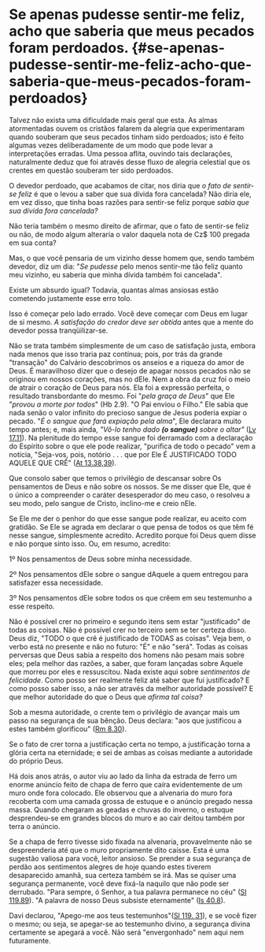 # Se apenas pudesse sentir-me feliz, acho que saberia que meus pecados foram perdoados. {#se-apenas-pudesse-sentir-me-feliz-acho-que-saberia-que-meus-pecados-foram-perdoados}

Talvez não exista uma dificuldade mais geral que esta. As almas atormentadas ouvem os cristãos falarem da alegria que experimentaram quando souberam que seus pecados tinham sido perdoados; isto é feito algumas vezes deliberadamente de um modo que pode levar a interpretações erradas. Uma pessoa aflita, ouvindo tais declarações, naturalmente deduz que foi através desse fluxo de alegria celestial que os crentes em questão souberam ter sido perdoados.

O devedor perdoado, que acabamos de citar, nos diria que _o fato de sentir-se feliz_ é que o levou a saber que sua dívida fora cancelada? Não diria ele, em vez disso, que tinha boas razões para sentir-se feliz porque _sabia que sua dívida fora cancelada?_

Não teria também o mesmo direito de afirmar, que o fato de sentir-se feliz ou não, de modo algum alteraria o valor daquela nota de Cz$ 100 pregada em sua conta?

Mas, o que você pensaria de um vizinho desse homem que, sendo também devedor, diz um dia: &quot;_Se pudesse_ pelo menos sentir-me tão feliz quanto meu vizinho, eu saberia que minha dívida também foi cancelada&quot;.

Existe um absurdo igual? Todavia, quantas almas ansiosas estão cometendo justamente esse erro tolo.

Isso é começar pelo lado errado. Você deve começar com Deus em lugar de si mesmo. _A satisfação do credor deve ser obtida_ antes que a mente do devedor possa tranqüilizar-se.

Não se trata também simplesmente de um caso de satisfação justa, embora nada menos que isso traria paz contínua; pois, por trás da grande &quot;transação&quot; do Calvário descobrimos os anseios e a riqueza do amor de Deus. É maravilhoso dizer que o desejo de apagar nossos pecados não se originou em nossos corações, mas no dEle. Nem a obra da cruz foi o meio de atrair o coração de Deus para nós. Ela foi a expressão perfeita, o resultado transbordante do mesmo. Foi &quot;_pela graça de Deus_&quot; que Ele &quot;_provou a morte por todos_&quot; (Hb 2.9). &quot;O Pai enviou o Filho.&quot; Ele sabia que nada senão o valor infinito do precioso sangue de Jesus poderia expiar o pecado. &quot;_É o sangue que fará expiação pela alma_&quot;, Ele declarara muito tempo antes; e, mais ainda, _&quot;Vô-lo tenho dado_ **_(o sangue)_** _sobre o altar&quot;_ ([Lv 17.11](http://bibliaonline.com.br/acf/lv/17/11)). Na plenitude do tempo esse sangue foi derramado com a declaração do Espírito sobre o que ele pode realizar, &quot;purifica de todo o pecado&quot; vem a notícia, &quot;Seja-vos, pois, notório . . . que por Ele É JUSTIFICADO TODO AQUELE QUE CRÊ&quot; ([At 13.38,39](http://bibliaonline.com.br/acf/atos/13/38,39)).

Que consolo saber que temos o privilégio de descansar sobre Os pensamentos de Deus e não sobre os nossos. Se me disser que Ele, que é o único a compreender o caráter desesperador do meu caso, o resolveu a seu modo, pelo sangue de Cristo, inclino-me e creio nEle.

Se Ele me der o penhor do que esse sangue pode realizar, eu aceito com gratidão. Se Ele se agrada em declarar o que pensa de todos os que têm fé nesse sangue, simplesmente acredito. Acredito porque foi Deus quem disse e não porque sinto isso. Ou, em resumo, acredito:

1º Nos pensamentos de Deus sobre minha necessidade.

2º Nos pensamentos dEle sobre o sangue dAquele a quem entregou para satisfazer essa necessidade.

3º Nos pensamentos dEle sobre todos os que crêem em seu testemunho a esse respeito.

Não é possível crer no primeiro e segundo itens sem estar &quot;justificado&quot; de todas as coisas. Não é possível crer no terceiro sem se ter certeza disso. Deus diz, &quot;TODO o que crê é justificado de TODAS as coisas&quot;. Veja bem, o verbo está no presente e não no futuro: &quot;É&quot; e não &quot;será&quot;. Todas as coisas perversas que Deus sabia a respeito dos homens não pesam mais sobre eles; pela melhor das razões, a saber, que foram lançadas sobre Aquele que morreu por eles e ressuscitou. Nada existe aqui sobre _sentimentos de felicidade_. Como posso ser realmente feliz até saber que fui justificado? E como posso saber isso, a não ser através da melhor autoridade possível? E que melhor autoridade do que o Deus que _afirma tal coisa?_

Sob a mesma autoridade, o crente tem o privilégio de avançar mais um passo na segurança de sua bênção. Deus declara: &quot;aos que justificou a estes também glorificou&quot; ([Rm 8.30](http://bibliaonline.com.br/acf/rm/8/30)).

Se o fato de crer torna a justificação certa no tempo, a justificação torna a glória certa na eternidade; e sei de ambas as coisas mediante a autoridade do próprio Deus.

Há dois anos atrás, o autor viu ao lado da linha da estrada de ferro um enorme anúncio feito de chapa de ferro que caíra evidentemente de um muro onde fora colocado. Ele observou que a alvenaria do muro fora recoberta com uma camada grossa de estuque e o anúncio pregado nessa massa. Quando chegaram as geadas e chuvas do inverno, o estuque desprendeu-se em grandes blocos do muro e ao cair deitou também por terra o anúncio.

Se a chapa de ferro tivesse sido fixada na alvenaria, provavelmente não se despreenderia até que o muro propriamente dito caísse. Esta é uma sugestão valiosa para você, leitor ansioso. Se prender a sua segurança de perdão aos sentimentos alegres de hoje quando estes tiverem desaparecido amanhã, sua certeza também se irá. Mas se quiser uma segurança permanente, você deve fixá-la naquilo que não pode ser derrubado. &quot;Para sempre, ó Senhor, a tua palavra permanece no céu&quot; ([SI 119.89](http://bibliaonline.com.br/acf/sl/119/89)). &quot;A palavra de nosso Deus subsiste eternamente&quot; ([Is 40.8](http://bibliaonline.com.br/acf/is/40/8)).

Davi declarou, &quot;Apego-me aos teus testemunhos&quot;([Sl 119\. 31](http://bibliaonline.com.br/acf/sl/119/31)), e se você fizer o mesmo; ou seja, se apegar-se ao testemunho divino, a segurança divina certamente se apegará a você. Não será &quot;envergonhado&quot; nem aqui nem futuramente.